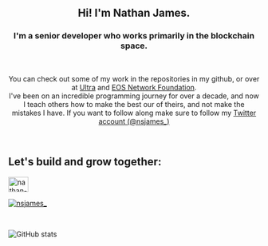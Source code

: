 <h2 align=center>Hi! I'm Nathan James.</h2>
<h3 align=center>I'm a senior developer who works primarily in the blockchain space.</h3>
<br>
<p align="center"> You can check out some of my work in the repositories in my github, or over at  <a href="https://ultra.io/" target="blank">Ultra</a> and <a href="https://eosnetwork.com/" target="blank">EOS Network Foundation</a>. <br /> 
I've been on an incredible programming journey for over a decade, and now I teach others how to make the best our of theirs, and not make the mistakes I have. If you want to follow along make sure to follow my <a href="https://twitter.com/nsjames_" target="blank">Twitter account (@nsjames_)</a>
</p>
<br>
<h2 align="left">Let's build and grow together:</h2>
<p align="left">
<a href="https://www.linkedin.com/in/nathan-s-james/" rel="noopener noreferrer" target="_blank"><img align="center" src="https://raw.githubusercontent.com/rahuldkjain/github-profile-readme-generator/master/src/images/icons/Social/linked-in-alt.svg" alt="nathan-s-james" height="30" width="40" /></a>
</p>
<p align="left">
<a href="https://twitter.com/nsjames_" rel="noopener noreferrer" target="_blank"> <img src="https://img.shields.io/twitter/follow/nsjames_?logo=twitter&style=for-the-badge" alt="nsjames_" /></a>
</p>
<br>

![GitHub stats](https://github-readme-stats.vercel.app/api?username=nsjames&show_icons=true&theme=graywhite)

